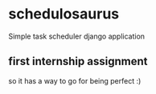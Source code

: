 # schedulosaurus
Simple task scheduler django application

## first internship assignment
so it has a way to go for being perfect :)
